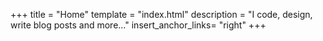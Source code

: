+++
title = "Home"
template = "index.html"
description = "I code, design, write blog posts and more..."
insert_anchor_links= "right"
+++
